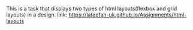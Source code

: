 This is a task that displays two types of html layouts(flexbox and grid layouts) in a design.
link: https://lateefah-uk.github.io/Assignments/html-layouts
